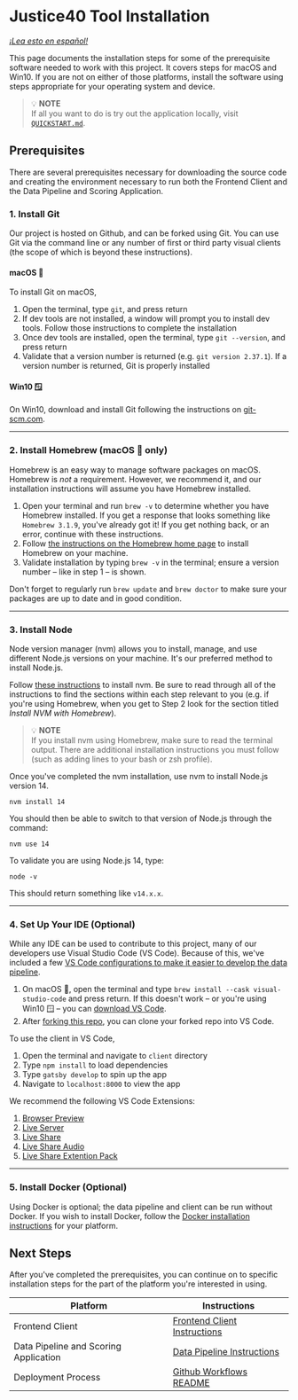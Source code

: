 # Justice40 Tool Installation

_[¡Lea esto en español!](INSTALLATION-es.md)_

This page documents the installation steps for some of the prerequisite software needed to work with this project. It covers steps for macOS and Win10. If you are not on either of those platforms, install the software using steps appropriate for your operating system and device.

> :bulb: **NOTE**  
> If all you want to do is try out the application locally, visit [`QUICKSTART.md`](QUICKSTART.md).

## Prerequisites

There are several prerequisites necessary for downloading the source code and creating the environment necessary to run both the Frontend Client and the Data Pipeline and Scoring Application.

### 1. Install Git

Our project is hosted on Github, and can be forked using Git. You can use Git via the command line or any number of first or third party visual clients (the scope of which is beyond these instructions).

#### macOS :apple:

To install Git on macOS,

1. Open the terminal, type `git`, and press return
2. If dev tools are not installed, a window will prompt you to install dev tools. Follow those instructions to complete the installation
3. Once dev tools are installed, open the terminal, type `git --version`, and press return
4. Validate that a version number is returned (e.g. `git version 2.37.1`). If a version number is returned, Git is properly installed

#### Win10 :window:

On Win10, download and install Git following the instructions on [git-scm.com](https://git-scm.com/download/win).

---

### 2. Install Homebrew (macOS :apple: only)

Homebrew is an easy way to manage software packages on macOS. Homebrew is _not_ a requirement. However, we recommend it, and our installation instructions will assume you have Homebrew installed.

1. Open your terminal and run `brew -v` to determine whether you have Homebrew installed. If you get a response that looks something like `Homebrew 3.1.9`, you've already got it! If you get nothing back, or an error, continue with these instructions.
2. Follow [the instructions on the Homebrew home page](https://brew.sh) to install Homebrew on your machine.
3. Validate installation by typing `brew -v` in the terminal; ensure a version number – like in step 1 – is shown.

Don't forget to regularly run `brew update` and `brew doctor` to make sure your packages are up to date and in good condition.

---

### 3. Install Node

Node version manager (nvm) allows you to install, manage, and use different Node.js versions on your machine. It's our preferred method to install Node.js.

Follow [these instructions](https://medium.com/@nodesource/installing-node-js-tutorial-using-nvm-5c6ff5925dd8) to install nvm. Be sure to read through all of the instructions to find the sections within each step relevant to you (e.g. if you're using Homebrew, when you get to Step 2 look for the section titled _Install NVM with Homebrew_).

> :bulb: **NOTE**  
> If you install nvm using Homebrew, make sure to read the terminal output. There are additional installation instructions you must follow (such as adding lines to your bash or zsh profile).

Once you've completed the nvm installation, use nvm to install Node.js version 14.

`nvm install 14`

You should then be able to switch to that version of Node.js through the command:

`nvm use 14`

To validate you are using Node.js 14, type:

`node -v`

This should return something like `v14.x.x`.

---

### 4. Set Up Your IDE (Optional)

While any IDE can be used to contribute to this project, many of our developers use Visual Studio Code (VS Code). Because of this, we've included a few [VS Code configurations to make it easier to develop the data pipeline](data/data-pipeline/INSTALLATION.md#visual-studio-code).

1. On macOS :apple:, open the terminal and type `brew install --cask visual-studio-code` and press return. If this doesn't work – or you're using Win10 :window: – you can [download VS Code](https://code.visualstudio.com/).
2. After [forking this repo](https://github.com/usds/justice40-tool/blob/main/CONTRIBUTING.md#code-contributions), you can clone your forked repo into VS Code.

<!-- TODO: this belongs in the client readme -->

To use the client in VS Code,

1. Open the terminal and navigate to `client` directory
2. Type `npm install` to load dependencies
3. Type `gatsby develop` to spin up the app
4. Navigate to `localhost:8000` to view the app

We recommend the following VS Code Extensions:

<!-- markdown-link-check-disable -->

1. [Browser Preview](https://github.com/auchenberg/vscode-browser-preview)
2. [Live Server](https://github.com/ritwickdey/vscode-live-server)
3. [Live Share](https://github.com/MicrosoftDocs/live-share)
4. [Live Share Audio](https://github.com/MicrosoftDocs/live-share)
5. [Live Share Extention Pack](https://github.com/MicrosoftDocs/live-share)
<!-- markdown-link-check-enable -->

---

### 5. Install Docker (Optional)

Using Docker is optional; the data pipeline and client can be run without Docker. If you wish to install Docker, follow the [Docker installation
instructions](https://docs.docker.com/get-docker/) for your platform.

## Next Steps

After you've completed the prerequisites, you can continue on to specific installation steps for the part of the platform you're interested in using.

| Platform                              | Instructions                                               |
| ------------------------------------- | ---------------------------------------------------------- |
| Frontend Client                       | [Frontend Client Instructions](client/README.md)           |
| Data Pipeline and Scoring Application | [Data Pipeline Instructions](data/data-pipeline/README.md) |
| Deployment Process                    | [Github Workflows README](.github/workflows/README.md)     |
